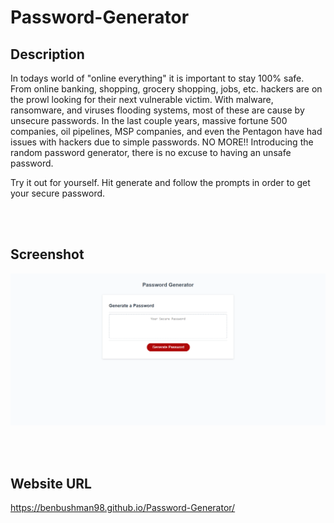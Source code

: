 # Password-Generator
## Description
In todays world of "online everything" it is important to stay 100% safe. From online banking, shopping, grocery shopping, jobs, etc. hackers are on the prowl looking for their next vulnerable victim. With malware, ransomware, and viruses flooding systems, most of these are cause by unsecure passwords. In the last couple years, massive fortune 500 companies, oil pipelines, MSP companies, and even the Pentagon have had issues with hackers due to simple passwords. NO MORE!! Introducing the random password generator, there is no excuse to having an unsafe password. 

Try it out for yourself. Hit generate and follow the prompts in order to get your secure password. 

<br></br>

## Screenshot
![Screenshot of what the webpage looks like](./img/Screenshot.Password-Generator.png)

<br></br>

## Website URL
https://benbushman98.github.io/Password-Generator/
